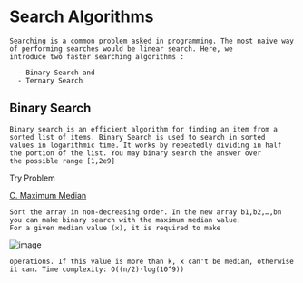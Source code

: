 # Search Algorithms
```
Searching is a common problem asked in programming. The most naive way of performing searches would be linear search. Here, we 
introduce two faster searching algorithms :

  - Binary Search and
  - Ternary Search
```

## Binary Search
```
Binary search is an efficient algorithm for finding an item from a sorted list of items. Binary Search is used to search in sorted
values in logarithmic time. It works by repeatedly dividing in half the portion of the list. You may binary search the answer over 
the possible range [1,2e9]
```
Try Problem

[C. Maximum Median](https://codeforces.com/contest/1201/problem/C)

``` 
Sort the array in non-decreasing order. In the new array b1,b2,…,bn you can make binary search with the maximum median value. 
For a given median value (x), it is required to make

``` 

![image](https://user-images.githubusercontent.com/59710234/158398873-dd2d25c8-27a2-4f63-b9e3-ee1349c8061e.png)


``` operations. If this value is more than k, x can't be median, otherwise it can. Time complexity: O((n/2)⋅log(10^9)) ```
